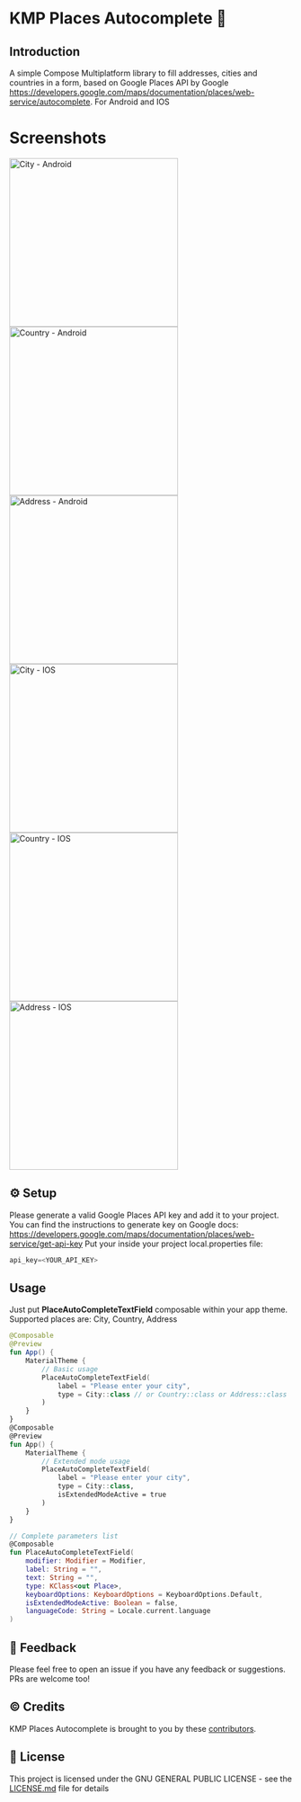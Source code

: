# KMP Places Autocomplete 📌

## Introduction
A simple Compose Multiplatform library to fill addresses, cities and countries in a form, based on Google
Places API by
Google https://developers.google.com/maps/documentation/places/web-service/autocomplete.
For Android and IOS

# Screenshots
<img src="https://github.com/ngallazzi/KMP-Places-Autocomplete/blob/main/screenshots/android/city.png" alt="City - Android" width="300"/>
<img src="https://github.com/ngallazzi/KMP-Places-Autocomplete/blob/main/screenshots/android/country.png" alt="Country - Android" width="300"/>
<img src="https://github.com/ngallazzi/KMP-Places-Autocomplete/blob/main/screenshots/android/address.png" alt="Address - Android" width="300"/>
<img src="https://github.com/ngallazzi/KMP-Places-Autocomplete/blob/main/screenshots/ios/city.png" alt="City - IOS" width="300"/>
<img src="https://github.com/ngallazzi/KMP-Places-Autocomplete/blob/main/screenshots/ios/country.png" alt="Country - IOS" width="300"/>
<img src="https://github.com/ngallazzi/KMP-Places-Autocomplete/blob/main/screenshots/ios/address.png" alt="Address - IOS" width="300"/>


## ⚙️ Setup
Please generate a valid Google Places API key and add it to your project. You can find the instructions to generate key on Google docs: https://developers.google.com/maps/documentation/places/web-service/get-api-key
Put your inside your project local.properties file:
```kotlin 
api_key=<YOUR_API_KEY>
```
## Usage
Just put **PlaceAutoCompleteTextField** composable within your app theme. Supported places are: City, Country, Address

```kotlin
@Composable
@Preview
fun App() {
    MaterialTheme {
        // Basic usage
        PlaceAutoCompleteTextField(
            label = "Please enter your city",
            type = City::class // or Country::class or Address::class
        )
    }
}
@Composable
@Preview
fun App() {
    MaterialTheme {
        // Extended mode usage 
        PlaceAutoCompleteTextField(
            label = "Please enter your city",
            type = City::class,
            isExtendedModeActive = true
        )
    }
}

// Complete parameters list
@Composable
fun PlaceAutoCompleteTextField(
    modifier: Modifier = Modifier,
    label: String = "",
    text: String = "",
    type: KClass<out Place>,
    keyboardOptions: KeyboardOptions = KeyboardOptions.Default,
    isExtendedModeActive: Boolean = false,
    languageCode: String = Locale.current.language
)

```
## 💬 Feedback
Please feel free to open an issue if you have any feedback or suggestions. PRs are welcome too!

## ©️ Credits

KMP Places Autocomplete is brought to you by
these [contributors](https://github.com/ngallazzi/KMP-Places-Autocomplete/graphs/contributors).

## 📜 License

This project is licensed under the GNU GENERAL PUBLIC LICENSE - see
the [LICENSE.md](https://github.com/ngallazzi/KMP-Places-Autocomplete/blob/main/LICENSE) file for details
